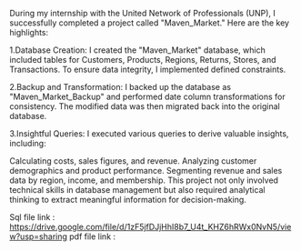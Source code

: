 During my internship with the United Network of Professionals (UNP), I successfully completed a project called "Maven_Market." Here are the key highlights:

1.Database Creation: I created the "Maven_Market" database, which included tables for Customers, Products, Regions, Returns, Stores, and Transactions. To ensure data integrity, I implemented defined constraints.

2.Backup and Transformation: I backed up the database as "Maven_Market_Backup" and performed date column transformations for consistency. The modified data was then migrated back into the original database.

3.Insightful Queries: I executed various queries to derive valuable insights, including:

Calculating costs, sales figures, and revenue.
Analyzing customer demographics and product performance.
Segmenting revenue and sales data by region, income, and membership.
This project not only involved technical skills in database management but also required analytical thinking to extract meaningful information for decision-making.

Sql file link : https://drive.google.com/file/d/1zF5jfDJjHhI8b7_U4t_KHZ6hRWx0NvN5/view?usp=sharing
pdf file link : 
